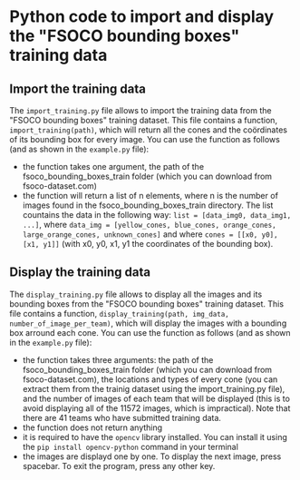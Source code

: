 # Python code to import and display the "FSOCO bounding boxes" training data

## Import the training data
The `import_training.py` file allows to import the training data from the "FSOCO bounding boxes" training dataset. This file contains a function, `import_training(path)`, which will return all the cones and the coördinates of its bounding box for every image. You can use the function as follows (and as shown in the `example.py` file):
* the function takes one argument, the path of the fsoco_bounding_boxes_train folder (which you can download from fsoco-dataset.com)
* the function will return a list of n elements, where n is the number of images found in the fsoco_bounding_boxes_train directory. The list countains the data in the following way: `list = [data_img0, data_img1, ...]`, where `data_img = [yellow_cones, blue_cones, orange_cones, large_orange_cones, unknown_cones]` and where `cones = [[x0, y0], [x1, y1]]` (with x0, y0, x1, y1 the coordinates of the bounding box).

## Display the training data
The `display_training.py` file allows to display all the images and its bounding boxes from the "FSOCO bounding boxes" training dataset. This file contains a function, `display_training(path, img_data, number_of_image_per_team)`, which will display the images with a bounding box arround each cone. You can use the function as follows (and as shown in the `example.py` file):
* the function takes three arguments: the path of the fsoco_bounding_boxes_train folder (which you can download from fsoco-dataset.com), the locations and types of every cone (you can extract them from the trainig dataset using the import_training.py file), and the number of images of each team that will be displayed (this is to avoid displaying all of the 11572 images, which is impractical). Note that there are 41 teams who have submitted training data.
* the function does not return anything
* it is required to have the `opencv` library installed. You can install it using the `pip install opencv-python` command in your terminal
* the images are displayd one by one. To display the next image, press spacebar. To exit the program, press any other key.
